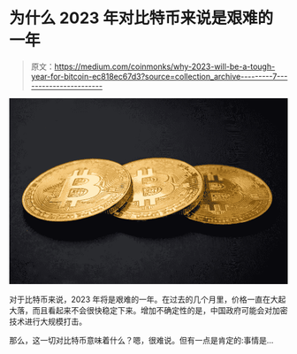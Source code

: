 # 为什么 2023 年对比特币来说是艰难的一年

> 原文：<https://medium.com/coinmonks/why-2023-will-be-a-tough-year-for-bitcoin-ec818ec67d3?source=collection_archive---------7----------------------->

![](img/152ccf79ced58af0e8f911cd62a7a881.png)

对于比特币来说，2023 年将是艰难的一年。在过去的几个月里，价格一直在大起大落，而且看起来不会很快稳定下来。增加不确定性的是，中国政府可能会对加密技术进行大规模打击。

那么，这一切对比特币意味着什么？嗯，很难说。但有一点是肯定的:事情是…